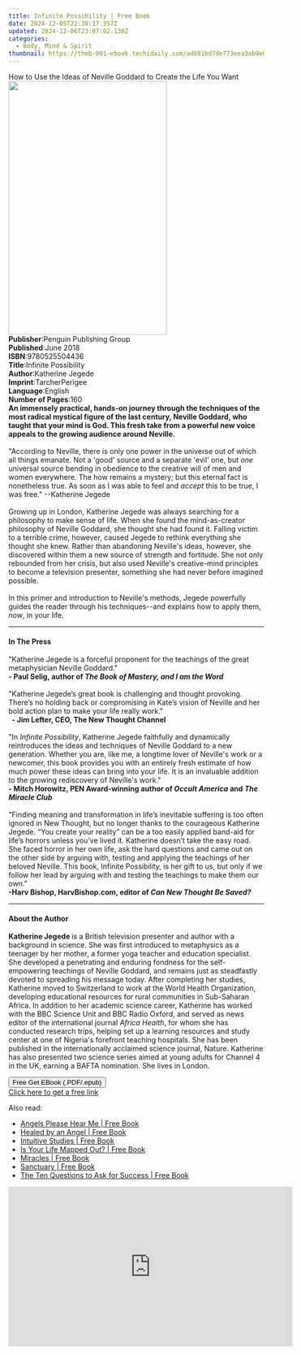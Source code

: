 ```yaml
---
title: Infinite Possibility | Free Book
date: 2024-12-05T22:38:17.357Z
updated: 2024-12-06T23:07:02.130Z
categories:
  - Body, Mind & Spirit
thumbnail: https://thmb-001-ebook.techidaily.com/ad081bd7de773eea3ab9e0f06860095bbddcbfafc641c925d8005d4481d06568.jpg
---
```

<main id="book-container">
  <div class="flex flex-col">
    <div class="book-brief flex-1 py-6 px-4 sm:p-6 md:py-10 md:px-8">
      <!-- brief-->
      <div class="book-brief-main">
        How to Use the Ideas of Neville Goddard to Create the Life You Want
      </div>
    </div>
    <div
      class="book-meta-info flex-1 grid gap-4 col-start-1 col-end-3 row-start-1 sm:mb-6 sm:grid-cols-4 lg:gap-6 lg:col-start-2 lg:row-end-6 lg:row-span-6 lg:mb-0"
    >
      <div
        class="book-meta-info-left place-content-center mt-4 p-4 text-sm leading-6 col-start-2 col-span-2 dark:text-slate-400"
      >
        <img
          class="w-full h-500 object-cover rounded-lg sm:h-255 sm:col-span-2 lg:col-span-full"
          src="https://img-001-ebook.techidaily.com/89727888de804f2612aa398204cf0209083370de873ad84a566e2bdac8a92ffd.jpg"
          alt=""
          width="312"
          height="500"
        />
      </div>
      <div
        class="book-meta-info-right mt-2 col-start-1 row-start-2 col-span-3 self-center"
      >
        <!-- meta data  -->
        <div class="flex flex-col px-4 md:px-8">
          <div class="flex-1">
            <strong>Publisher</strong>:<span class="px-2"
              >Penguin Publishing Group</span
            >
          </div>
          <div class="flex-1">
            <strong>Published</strong>:<span class="px-2">June 2018</span>
          </div>
          <div class="flex-1">
            <strong>ISBN</strong>:<span class="px-2">9780525504436</span>
          </div>
          <div class="flex-1">
            <strong>Title</strong>:<span class="px-2"
              >Infinite Possibility</span
            >
          </div>
          <div class="flex-1">
            <strong>Author</strong>:<span class="px-2">Katherine Jegede</span>
          </div>
          <div class="flex-1">
            <strong>Imprint</strong>:<span class="px-2">TarcherPerigee</span>
          </div>
          <div class="flex-1">
            <strong>Language</strong>:<span class="px-2">English</span>
          </div>
          <div class="flex-1">
            <strong>Number of Pages</strong>:<span class="px-2">160</span>
          </div>
        </div>
      </div>
    </div>
    <div class="book-description flex-1 py-6 px-4 sm:p-6 md:py-10 md:px-8">
      <div class="book-description-main">
        <div accordion-content="" id="description">
          <b
            ><b
              >An immensely practical, hands-on journey through the techniques
              of the most radical mystical figure of the last century, Neville
              Goddard, who taught that your mind is God. This fresh take from a
              powerful new voice appeals to the growing audience around
              Neville.</b
            ></b
          ><br /><br />"According to Neville, there is only one power in the
          universe out of which all things emanate. Not a 'good' source and a
          separate 'evil' one, but <i>one </i>universal source bending in
          obedience to the creative will of men and women everywhere. The how
          remains a mystery; but this eternal fact is nonetheless true. As soon
          as I was able to feel and <i>accept</i> this to be true, I was free."
          --Katherine Jegede<br /><br />Growing up in London, Katherine Jegede
          was always searching for a philosophy to make sense of life. When she
          found the mind-as-creator philosophy of Neville Goddard, she thought
          she had found it. Falling victim to a terrible crime, however, caused
          Jegede to rethink everything she thought she knew. Rather than
          abandoning Neville's ideas, however, she discovered within them a new
          source of strength and fortitude. She not only rebounded from her
          crisis, but also used Neville's creative-mind principles to become a
          television presenter, something she had never before imagined
          possible.<br /><br />In this primer and introduction to Neville's
          methods, Jegede powerfully guides the reader through his
          techniques--and explains how to apply them, <i>now</i>, in your life.
        </div>
        <div class="accordion-fader"></div>
      </div>
    </div>
    <div class="book-excerpts flex-1 py-6 px-4 sm:p-6 md:py-10 md:px-8">
      <!-- excerpts-->
      <div class="book-excerpts-main">
        <hr />
        <h4 class="placeholder placeholder-heading">
          <span>In The Press</span>
        </h4>
        <p>
          "Katherine Jegede is a forceful proponent for the teachings of the
          great metaphysician Neville Goddard."&nbsp;&nbsp;<br /><b
            >- Paul Selig,&nbsp;author of
            <i>The Book of Mastery, and I am the Word</i></b
          ><br />
          &nbsp;<br />
          "Katherine Jegede’s great book is challenging and thought provoking.
          There’s no holding back or compromising in Kate’s vision of Neville
          and her bold action plan to make your life really work."<br /><b
            >&nbsp; - Jim Lefter, CEO, The New Thought Channel</b
          ><br />
          &nbsp;<br />
          "In&nbsp;<i>Infinite Possibility</i>, Katherine Jegede faithfully and
          dynamically reintroduces the ideas and techniques of Neville Goddard
          to a new generation. Whether you are, like me, a longtime lover of
          Neville's work or a newcomer, this book provides you with an entirely
          fresh estimate of how much power these ideas can bring into your life.
          It is an invaluable addition to the growing rediscovery of Neville's
          work."<br /><b
            >- Mitch Horowitz, PEN Award-winning author of&nbsp;<i
              >Occult America&nbsp;</i
            >and&nbsp;<i>The Miracle Club</i></b
          ><br />
          &nbsp;<br />"Finding meaning and transformation in life’s inevitable
          suffering is too often ignored in New Thought, but no longer thanks to
          the courageous Katherine Jegede. “You create your reality” can be a
          too easily applied band-aid for life’s horrors unless you’ve lived it.
          Katherine doesn’t take the easy road. She faced horror in her own
          life, ask the hard questions and came out on the other side by arguing
          with, testing and applying the teachings of her beloved Neville. This
          book, Infinite Possibility, is her gift to us, but only if we follow
          her lead by arguing with and testing the teachings to make them our
          own."<br />
          <b
            >-Harv Bishop, HarvBishop.com, editor of&nbsp;<i
              >Can New Thought Be Saved?</i
            >
          </b>
        </p>
      </div>
    </div>
    <div class="book-about-author flex-1 py-6 px-4 sm:p-6 md:py-10 md:px-8">
      <!-- about author-->
      <div class="book-main-author-main">
        <hr />
        <h4 class="placeholder placeholder-heading">
          <span>About the Author</span>
        </h4>
        <p>
          <b>Katherine Jegede </b>is a British television presenter and author
          with a background in science. She was first introduced to metaphysics
          as a teenager by her mother, a former yoga teacher and education
          specialist. She developed a penetrating and enduring fondness for the
          self-empowering teachings of Neville Goddard, and remains just as
          steadfastly devoted to spreading his message today. After completing
          her studies, Katherine moved to Switzerland to work at the World
          Health Organization, developing educational resources for rural
          communities in Sub-Saharan Africa. In addition to her academic science
          career, Katherine has worked with the BBC Science Unit and BBC Radio
          Oxford, and served as news editor of the international journal
          <i>Africa Health</i>, for whom she has conducted research trips,
          helping set up a learning resources and study center at one of
          Nigeria's forefront teaching hospitals. She has been published in the
          internationally acclaimed science journal, Nature. Katherine has also
          presented two science series aimed at young adults for Channel 4 in
          the UK, earning a BAFTA nomination. She lives in London.
        </p>
      </div>
    </div>
    <div class="book-free-get flex-1 py-6 px-4 sm:p-6 md:py-10 md:px-8">
      <button
        id="btn-free-get"
        class="bg-blue-500 hover:bg-blue-700 text-white font-bold py-2 px-4 rounded"
      >
        Free Get EBook (.PDF/.epub)
      </button>
      <div id="countdown-display" class="px-2 text-lg mt-2"></div>
      <a
        id="free-link"
        class="hidden bg-blue-500 hover:bg-blue-700 text-white font-bold py-2 px-4 rounded"
        href="https://www.ebooks.com/en-us/book/95876043/infinite-possibility/katherine-jegede/"
        target="_blank"
        >Click here to get a free link</a
      >
    </div>
    <script>
      let countdownTime = 0;
      let countdownInterval = null;
      document
        .getElementById('btn-free-get')
        .addEventListener('click', startCountdown);
      function startCountdown() {
        countdownTime = new Date().getTime() + 60000 * 3;
        countdownInterval = setInterval(updateCountdown, 1000);
        document.getElementById('btn-free-get').disabled = true;
        document
          .getElementById('btn-free-get')
          .classList.add('bg-gray-500', 'cursor-not-allowed');
      }
      function updateCountdown() {
        let currentTime = new Date().getTime();
        let timeLeft = countdownTime - currentTime;
        let secondsLeft = Math.floor(timeLeft / 1000);
        document.getElementById('countdown-display').innerHTML =
          `Remaining time: ${secondsLeft} seconds.`;
        if (secondsLeft <= 0) {
          clearInterval(countdownInterval);
          document.getElementById('btn-free-get').classList.add('hidden');
          document.getElementById('free-link').classList.remove('hidden');
          document.getElementById('countdown-display').innerHTML = '';
        }
      }
    </script>
  </div>
</main>

<ins class="adsbygoogle"
      style="display:block"
      data-ad-client="ca-pub-7571918770474297"
      data-ad-slot="8358498916"
      data-ad-format="auto"
      data-full-width-responsive="true"></ins>
    

<span class="atpl-alsoreadstyle">Also read:</span>
<div><ul>
<li><a href="https://novels-ebooks.techidaily.com/96317181-9781848505261-angels-please-hear-me/"><u>Angels Please Hear Me | Free Book</u></a></li>
<li><a href="https://novels-ebooks.techidaily.com/96317183-9781848506572-healed-by-an-angel/"><u>Healed by an Angel | Free Book</u></a></li>
<li><a href="https://novels-ebooks.techidaily.com/96317187-9781848508873-intuitive-studies/"><u>Intuitive Studies | Free Book</u></a></li>
<li><a href="https://novels-ebooks.techidaily.com/96317186-9781848508019-is-your-life-mapped-out/"><u>Is Your Life Mapped Out? | Free Book</u></a></li>
<li><a href="https://novels-ebooks.techidaily.com/96317214-9781401921071-miracles/"><u>Miracles | Free Book</u></a></li>
<li><a href="https://novels-ebooks.techidaily.com/96317207-9781401924676-sanctuary/"><u>Sanctuary | Free Book</u></a></li>
<li><a href="https://novels-ebooks.techidaily.com/96317191-9781848508606-the-ten-questions-to-ask-for-success/"><u>The Ten Questions to Ask for Success | Free Book</u></a></li>
</ul></div>

<!-- affiliate ads begin -->
<iframe width="560" height="315" src="https://www.youtube.com/embed/iOVkXoUxLf4?si=QfC18T2cb5OkiaXo" title="YouTube video player" frameborder="0" allow="accelerometer; autoplay; clipboard-write; encrypted-media; gyroscope; picture-in-picture; web-share" referrerpolicy="strict-origin-when-cross-origin" allowfullscreen></iframe>
<!-- affiliate ads end -->

